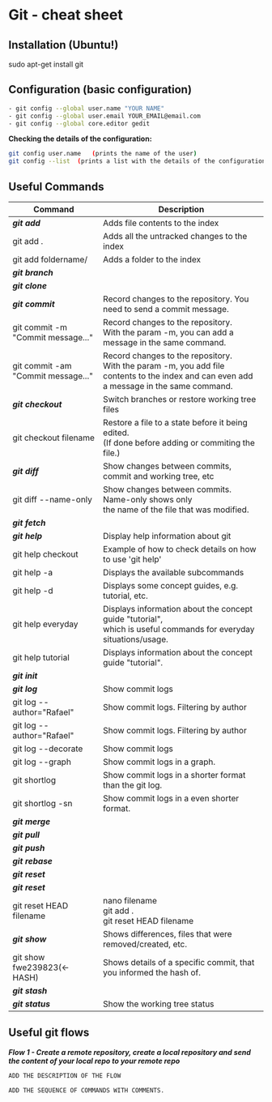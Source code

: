 # Git - cheat sheet

## Installation (Ubuntu!)
sudo apt-get install git 

## Configuration (basic configuration)
```sh
- git config --global user.name "YOUR NAME"
- git config --global user.email YOUR_EMAIL@email.com
- git config --global core.editor gedit
```
**Checking the details of the configuration:**
```sh
git config user.name   (prints the name of the user)
git config --list  (prints a list with the details of the configurations)
```
## Useful Commands

| Command | Description |
| ------ | ------  |
| **_git add_** | Adds file contents to the index | 
| git add . | Adds all the untracked changes to the index  |
| git add foldername/ | Adds a folder to the index |
| **_git branch_** |  |  
| **_git clone_** |  |  
| **_git commit_** | Record changes to the repository. You need to send a commit message. |
| git commit -m "Commit message..." | Record changes to the repository. <br/>With the param -m, you can add a message in the same command. |
| git commit -am "Commit message..."| Record changes to the repository.<br/> With the param -m, you add file contents to the index and can even add a message in the same command. |
| **_git checkout_** | Switch branches or restore working tree files |
| git checkout filename| Restore a file to a state before it being edited.<br/> (If done before adding or commiting the file.)  |
| **_git diff_** | Show changes between commits, commit and working tree, etc |
| git diff --name-only | Show changes between commits. Name-only shows only<br/> the name of the file that was modified.|
| **_git fetch_** |  |  
| **_git help_** |  Display help information about git  |
| git help checkout | Example of how to check details on how to use 'git help'  |
| git help -a |  Displays the available subcommands  |
| git help -d |  Displays some concept guides, e.g. tutorial, etc.  |
| git help everyday |  Displays information about the concept guide "tutorial", <br/> which is useful commands for everyday situations/usage.  |
| git help tutorial|  Displays information about the concept guide "tutorial".|
| **_git init_** |  |  
| **_git log_** | Show commit logs  |
| git log --author="Rafael"| Show commit logs. Filtering by author  |
| git log --author="Rafael"| Show commit logs. Filtering by author  |
| git log --decorate | Show commit logs  |
| git log --graph | Show commit logs in a graph.  |
| git shortlog | Show commit logs in a shorter format than the git log.  |
| git shortlog -sn | Show commit logs in a even shorter format. |
| **_git merge_** |  |  
| **_git pull_** |  |  
| **_git push_** |  |  
| **_git rebase_** |  |  
| **_git reset_** |  |  
| **_git reset_** |  |
| git reset HEAD filename | nano filename <br/> git add .  <br/> git reset HEAD filename  | 
| **_git show_** | Shows differences, files that were removed/created, etc. |
| git show fwe239823(<-HASH) | Shows details of a specific commit, that you informed the hash of. |
| **_git stash_** |  |  
| **_git status_** | Show the working tree status |  

## Useful git flows
**_Flow 1 - Create a remote repository, create a local repository and send the content of your local repo to your remote repo_**
```sh
ADD THE DESCRIPTION OF THE FLOW 
```
```sh
ADD THE SEQUENCE OF COMMANDS WITH COMMENTS.
```





